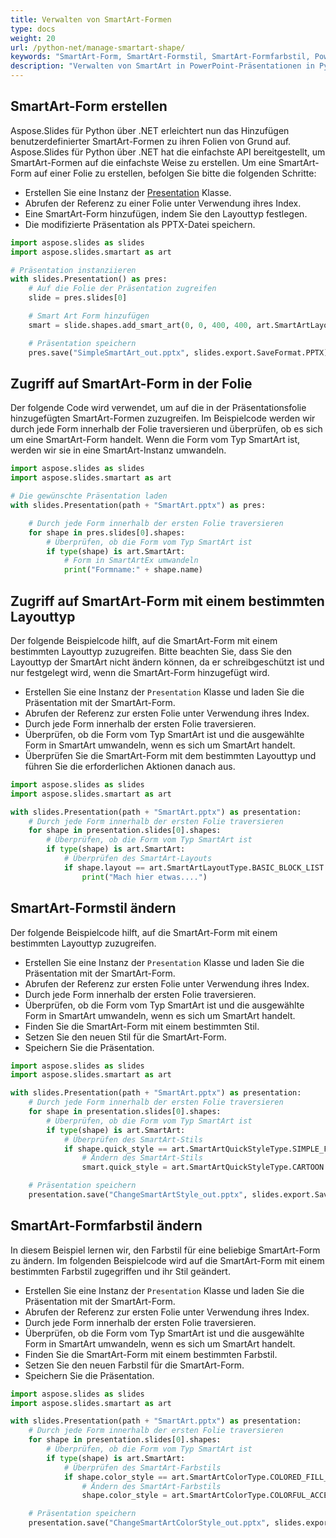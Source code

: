 ```yaml
---
title: Verwalten von SmartArt-Formen
type: docs
weight: 20
url: /python-net/manage-smartart-shape/
keywords: "SmartArt-Form, SmartArt-Formstil, SmartArt-Formfarbstil, PowerPoint-Präsentation, Python, Aspose.Slides für Python über .NET"
description: "Verwalten von SmartArt in PowerPoint-Präsentationen in Python"
---
```


## **SmartArt-Form erstellen**
Aspose.Slides für Python über .NET erleichtert nun das Hinzufügen benutzerdefinierter SmartArt-Formen zu ihren Folien von Grund auf. Aspose.Slides für Python über .NET hat die einfachste API bereitgestellt, um SmartArt-Formen auf die einfachste Weise zu erstellen. Um eine SmartArt-Form auf einer Folie zu erstellen, befolgen Sie bitte die folgenden Schritte:

- Erstellen Sie eine Instanz der [Presentation](https://reference.aspose.com/slides/python-net/aspose.slides/presentation/) Klasse.
- Abrufen der Referenz zu einer Folie unter Verwendung ihres Index.
- Eine SmartArt-Form hinzufügen, indem Sie den Layouttyp festlegen.
- Die modifizierte Präsentation als PPTX-Datei speichern.

```py
import aspose.slides as slides
import aspose.slides.smartart as art

# Präsentation instanziieren
with slides.Presentation() as pres:
    # Auf die Folie der Präsentation zugreifen
    slide = pres.slides[0]

    # Smart Art Form hinzufügen
    smart = slide.shapes.add_smart_art(0, 0, 400, 400, art.SmartArtLayoutType.BASIC_BLOCK_LIST)

    # Präsentation speichern
    pres.save("SimpleSmartArt_out.pptx", slides.export.SaveFormat.PPTX)
```



## **Zugriff auf SmartArt-Form in der Folie**
Der folgende Code wird verwendet, um auf die in der Präsentationsfolie hinzugefügten SmartArt-Formen zuzugreifen. Im Beispielcode werden wir durch jede Form innerhalb der Folie traversieren und überprüfen, ob es sich um eine SmartArt-Form handelt. Wenn die Form vom Typ SmartArt ist, werden wir sie in eine SmartArt-Instanz umwandeln.

```py
import aspose.slides as slides
import aspose.slides.smartart as art

# Die gewünschte Präsentation laden
with slides.Presentation(path + "SmartArt.pptx") as pres:

    # Durch jede Form innerhalb der ersten Folie traversieren
    for shape in pres.slides[0].shapes:
        # Überprüfen, ob die Form vom Typ SmartArt ist
        if type(shape) is art.SmartArt:
            # Form in SmartArtEx umwandeln
            print("Formname:" + shape.name)
```



## **Zugriff auf SmartArt-Form mit einem bestimmten Layouttyp**
Der folgende Beispielcode hilft, auf die SmartArt-Form mit einem bestimmten Layouttyp zuzugreifen. Bitte beachten Sie, dass Sie den Layouttyp der SmartArt nicht ändern können, da er schreibgeschützt ist und nur festgelegt wird, wenn die SmartArt-Form hinzugefügt wird.

- Erstellen Sie eine Instanz der `Presentation` Klasse und laden Sie die Präsentation mit der SmartArt-Form.
- Abrufen der Referenz zur ersten Folie unter Verwendung ihres Index.
- Durch jede Form innerhalb der ersten Folie traversieren.
- Überprüfen, ob die Form vom Typ SmartArt ist und die ausgewählte Form in SmartArt umwandeln, wenn es sich um SmartArt handelt.
- Überprüfen Sie die SmartArt-Form mit dem bestimmten Layouttyp und führen Sie die erforderlichen Aktionen danach aus.

```py
import aspose.slides as slides
import aspose.slides.smartart as art

with slides.Presentation(path + "SmartArt.pptx") as presentation:
    # Durch jede Form innerhalb der ersten Folie traversieren
    for shape in presentation.slides[0].shapes:
        # Überprüfen, ob die Form vom Typ SmartArt ist
        if type(shape) is art.SmartArt:
            # Überprüfen des SmartArt-Layouts
            if shape.layout == art.SmartArtLayoutType.BASIC_BLOCK_LIST:
                print("Mach hier etwas....")
```



## **SmartArt-Formstil ändern**
Der folgende Beispielcode hilft, auf die SmartArt-Form mit einem bestimmten Layouttyp zuzugreifen.

- Erstellen Sie eine Instanz der `Presentation` Klasse und laden Sie die Präsentation mit der SmartArt-Form.
- Abrufen der Referenz zur ersten Folie unter Verwendung ihres Index.
- Durch jede Form innerhalb der ersten Folie traversieren.
- Überprüfen, ob die Form vom Typ SmartArt ist und die ausgewählte Form in SmartArt umwandeln, wenn es sich um SmartArt handelt.
- Finden Sie die SmartArt-Form mit einem bestimmten Stil.
- Setzen Sie den neuen Stil für die SmartArt-Form.
- Speichern Sie die Präsentation.

```py
import aspose.slides as slides
import aspose.slides.smartart as art

with slides.Presentation(path + "SmartArt.pptx") as presentation:
    # Durch jede Form innerhalb der ersten Folie traversieren
    for shape in presentation.slides[0].shapes:
        # Überprüfen, ob die Form vom Typ SmartArt ist
        if type(shape) is art.SmartArt:
            # Überprüfen des SmartArt-Stils
            if shape.quick_style == art.SmartArtQuickStyleType.SIMPLE_FILL:
                # Ändern des SmartArt-Stils
                smart.quick_style = art.SmartArtQuickStyleType.CARTOON

    # Präsentation speichern
    presentation.save("ChangeSmartArtStyle_out.pptx", slides.export.SaveFormat.PPTX)
```



## **SmartArt-Formfarbstil ändern**
In diesem Beispiel lernen wir, den Farbstil für eine beliebige SmartArt-Form zu ändern. Im folgenden Beispielcode wird auf die SmartArt-Form mit einem bestimmten Farbstil zugegriffen und ihr Stil geändert.

- Erstellen Sie eine Instanz der `Presentation` Klasse und laden Sie die Präsentation mit der SmartArt-Form.
- Abrufen der Referenz zur ersten Folie unter Verwendung ihres Index.
- Durch jede Form innerhalb der ersten Folie traversieren.
- Überprüfen, ob die Form vom Typ SmartArt ist und die ausgewählte Form in SmartArt umwandeln, wenn es sich um SmartArt handelt.
- Finden Sie die SmartArt-Form mit einem bestimmten Farbstil.
- Setzen Sie den neuen Farbstil für die SmartArt-Form.
- Speichern Sie die Präsentation.

```py
import aspose.slides as slides
import aspose.slides.smartart as art

with slides.Presentation(path + "SmartArt.pptx") as presentation:
    # Durch jede Form innerhalb der ersten Folie traversieren
    for shape in presentation.slides[0].shapes:
        # Überprüfen, ob die Form vom Typ SmartArt ist
        if type(shape) is art.SmartArt:
            # Überprüfen des SmartArt-Farbstils
            if shape.color_style == art.SmartArtColorType.COLORED_FILL_ACCENT1:
                # Ändern des SmartArt-Farbstils
                shape.color_style = art.SmartArtColorType.COLORFUL_ACCENT_COLORS

    # Präsentation speichern
    presentation.save("ChangeSmartArtColorStyle_out.pptx", slides.export.SaveFormat.PPTX)
```